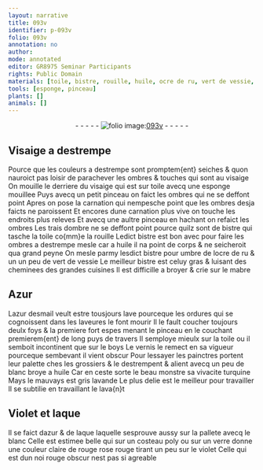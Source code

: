 ```yaml
---
layout: narrative
title: 093v
identifier: p-093v
folio: 093v
annotation: no
author:
mode: annotated
editor: GR8975 Seminar Participants
rights: Public Domain
materials: [toile, bistre, rouille, huile, ocre de ru, vert de vessie, mabre, Azur, azur desmail, boys, laque, azur, verre]
tools: [esponge, pinceau]
plants: []
animals: []
---
```


<div class="folio" align="center">- - - - - <a href="http://gallica.bnf.fr/ark:/12148/btv1b10500001g/f192.image" target="_blank"><img src="https://cu-mkp.github.io/2017-workshop-edition/assets/photo-icon.png" alt="folio image: " style="display:inline-block; margin-bottom:-3px;"/>093v</a> - - - - - </div>    

## Visaige a destrempe

 
Pource que les couleurs a destrempe sont promptem{ent} seiches & quon nauroict pas loisir de parachever les ombres & touches qui sont au visaige On mouille le derriere du visaige qui est sur <span class="m">toile</span> avecq une <span class="tl">esponge</span> mouillee Puys avecq un petit <span class="tl">pinceau</span> on faict les ombres qui ne se deffont point Apres on pose la carnation qui nempesche point que les ombres desja faicts ne paroissent Et encores dune carnation plus vive on touche les endroits plus releves Et avecq une aultre <span class="tl">pinceau</span> en hachant on refaict les ombres Les trais dombre ne se deffont point pource quilz sont de <span class="m">bistre</span> qui tasche la <span class="m">toile</span> co{mm}e la <span class="m">rouille</span> Ledict <span class="m">bistre</span> est bon avec pour faire les ombres a destrempe mesle car a <span class="m">huile</span> il na point de corps & ne seicheroit qua grand peyne On mesle parmy lesdict <span class="m">bistre</span> pour umbre de l<span class="m">ocre de ru</span> & un un peu de <span class="m">vert de vessie</span> Le meilleur <span class="m">bistre</span> est celuy gras & luisant des cheminees des grandes cuisines Il est difficille a broyer & crie sur le <span class="m">mabre</span>
    

## <span class="m">Azur</span>

 
L<span class="m">azur desmail</span> veult estre tousjours lave pourceque les ordures qui se cognoissent dans les laveures le font mourir Il le fault coucher toujours deulx foys & la premiere fort espes menant le pinceau en le couchant premierem{ent} de long puys de travers  Il semploye mieulx sur la <span class="m">toile</span> ou il semboit incontinent que sur le <span class="m">boys</span> Le vernis le remect en sa vigueur pourceque sembevant il vient obscur Pour lessayer les <span class="pro">painctres</span> portent leur palette ches les <span class="pro">grossiers</span> & le destrempent & alient avecq un peu de blanc broye a <span class="m">huile</span> Car en ceste sorte le beau monstre sa vivacite turquine Mays le mauvays est gris lavande Le plus delie est le meilleur pour travailler Il se subtilie en travaillant le lava{n}t
    

## Violet et <span class="m">laque</span>

 
Il se faict d<span class="m">azur</span> & de <span class="m">laque</span> laquelle sesprouve aussy sur la pallete avecq le blanc Celle est estimee belle qui sur un costeau poly ou sur un <span class="m">verre</span> donne une couleur claire de rouge rose rouge tirant un peu sur le violet Celle qui est dun noi rouge obscur nest pas si agreable
 